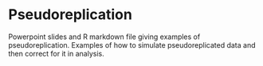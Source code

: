 # Pseudoreplication

Powerpoint slides and R markdown file giving examples of pseudoreplication. Examples of how to simulate pseudoreplicated data and then correct for it in analysis.
